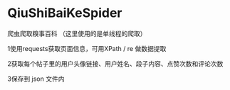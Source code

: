# QiuShiBaiKeSpider
爬虫爬取糗事百科
（这里使用的是单线程的爬取）

1使用requests获取页面信息，可用XPath / re 做数据提取

2获取每个帖子里的用户头像链接、用户姓名、段子内容、点赞次数和评论次数

3保存到 json 文件内

